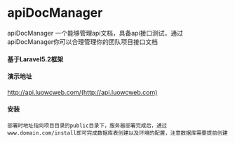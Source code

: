 # apiDocManager

apiDocManager 一个能够管理api文档，具备api接口测试，通过apiDocManager你可以合理管理你的团队项目接口文档

#### 基于Laravel5.2框架

#### 演示地址

http://api.luowcweb.com/(http://api.luowcweb.com)


#### 安装

````
部署时地址指向项目目录的public目录下，服务器部署完成后，通过
www.domain.com/install即可完成数据库表创建以及环境的配置，注意数据库需要提前创建
````


